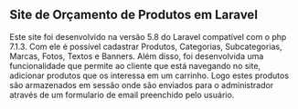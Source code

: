## Site de Orçamento de Produtos em Laravel

Este site foi desenvolvido na versão 5.8 do Laravel compatível com o php 7.1.3. Com ele é possível cadastrar Produtos, Categorias, Subcategorias, Marcas,
Fotos, Textos e Banners. Além disso, foi desenvolvida uma funcionalidade que permite ao cliente que está navegando no site, adicionar produtos que os interessa em um carrinho. Logo estes produtos são armazenados em sessão onde são enviados para o administrador através de um formulario de email preenchido pelo usuário.
